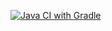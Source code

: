 [![Java CI with Gradle](https://github.com/medik5670/Cashback5/actions/workflows/gradle.yml/badge.svg?branch=main)](https://github.com/medik5670/Cashback5/actions/workflows/gradle.yml)
